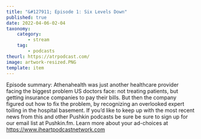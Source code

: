 ```yaml
---
title: "&#127911; Episode 1: Six Levels Down"
published: true
date: 2022-04-06-02-04
taxonomy:
    category:
        - stream
    tag:
        - podcasts
theurl: https://atrpodcast.com/
image: artwork-resized.PNG
template: item
---
```


Episode summary: Athenahealth was just another healthcare provider facing the biggest problem US doctors face: not treating patients, but getting insurance companies to pay their bills. But then the company figured out how to fix the problem, by recognizing an overlooked expert toiling in the hospital basement. If you&rsquo;d like to keep up with the most recent news from this and other Pushkin podcasts be sure be sure to sign up for our email list at Pushkin.fm. Learn more about your ad-choices at https://www.iheartpodcastnetwork.com
